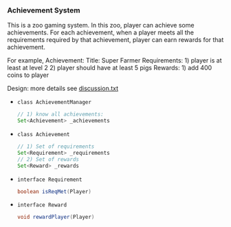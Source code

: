 ### Achievement System

This is a zoo gaming system. In this zoo, player can achieve some achievements.
For each achievement, when a player meets all the requirements required by that achievement, 
player can earn rewards for that achievement.

For example,
Achievement: 
Title: Super Farmer
Requirements: 1) player is at least at level 2
              2) player should have at least 5 pigs
Rewards: 1) add 400 coins to player

Design: more details see [discussion.txt](https://github.com/interviewcoder/ood/blob/master/achievements/src/discussion.txt)

- `class AchievementManager`
   ```java
   // 1) know all achievements: 
   Set<Achievement> _achievements
   ```
   
- `class Achievement`
    ```java
    // 1) Set of requirements
    Set<Requirement> _requirements
    // 2) Set of rewards
    Set<Reward> _rewards
    ```

- `interface Requirement`
    ```java
    boolean isReqMet(Player)
    ```
- `interface Reward`
    ```java
    void rewardPlayer(Player)
    ```
